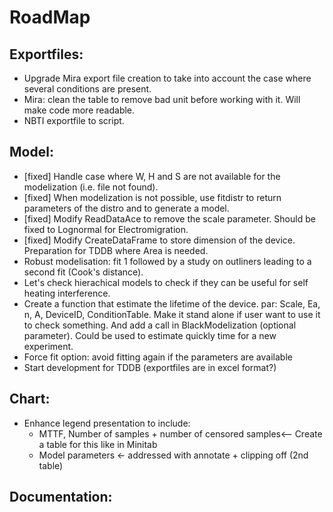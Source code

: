 # RoadMap

## Exportfiles:
- Upgrade Mira export file creation to take into account the case where several conditions are present.
- Mira: clean the table to remove bad unit before working with it. Will make code more readable.
- NBTI exportfile to script.

## Model:
- [fixed] Handle case where W, H and S are not available for the modelization (i.e. file not found).
- [fixed] When modelization is not possible, use fitdistr to return parameters of the distro and to generate a model.
- [fixed] Modify ReadDataAce to remove the scale parameter. Should be fixed to Lognormal for Electromigration.
- [fixed] Modify CreateDataFrame to store dimension of the device. Preparation for TDDB where Area is needed.
- Robust modelisation: fit 1 followed by a study on outliners leading to a second fit (Cook's distance).
- Let's check hierachical models to check if they can be useful for self heating interference.
- Create a function that estimate the lifetime of the device. par: Scale, Ea, n, A, DeviceID, ConditionTable. Make it stand alone if user want to use it to check something. And add a call in BlackModelization (optional parameter). Could be used to estimate quickly time for a new experiment.
- Force fit option: avoid fitting again if the parameters are available
- Start development for TDDB (exportfiles are in excel format?)

## Chart:
- Enhance legend presentation to include:
  - MTTF, Number of samples + number of censored samples<-- Create a table for this like in Minitab
  - Model parameters <- addressed with annotate + clipping off (2nd table)

## Documentation:
